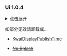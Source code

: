### Ui 1.0.4

<details>
<summary>点击展开</summary>

- 移除红包  
- 移除分享、收藏按钮  
- 移除音乐转盘  
- 隐藏底栏皮肤  
- 弹幕随机颜色  
- 移除同城悬浮广告  
- 移除我页面的“上周数据更新”  
- 移除商城、热门按钮 
- 始终显示视频发布时间 
- ~~移除启动广告~~  
- ~~移除同城顶部广告~~  
- 不管了  

</details>

如部分无效请卸载或...

- [KwaiDisplayPublishTime](https://github.com/Mieing/KwaiDisplayPublishTime)

- ~~[No Splash](https://github.com/H7ang0/KuaishouNoAds)~~
